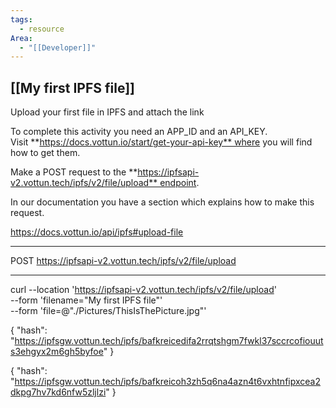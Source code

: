 ```yaml
---
tags:
  - resource
Area:
  - "[[Developer]]"
---
```

## [[My first IPFS file]]

Upload your first file in IPFS and attach the link

To complete this activity you need an APP_ID and an API_KEY. Visit **https://docs.vottun.io/start/get-your-api-key** where you will find how to get them.

Make a POST request to the **https://ipfsapi-v2.vottun.tech/ipfs/v2/file/upload** endpoint.

In our documentation you have a section which explains how to make this request. 

https://docs.vottun.io/api/ipfs#upload-file

---
POST https://ipfsapi-v2.vottun.tech/ipfs/v2/file/upload

---


curl --location 'https://ipfsapi-v2.vottun.tech/ipfs/v2/file/upload' \
--form 'filename="My first IPFS file"' \
--form 'file=@"./Pictures/ThisIsThePicture.jpg"'

{
    "hash": "https://ipfsgw.vottun.tech/ipfs/bafkreicedifa2rrqtshgm7fwkl37sccrcofiouuts3ehgyx2m6gh5byfoe"
}

{
    "hash": "https://ipfsgw.vottun.tech/ipfs/bafkreicoh3zh5q6na4azn4t6vxhtnfipxcea2dkpg7hv7kd6nfw5zljlzi"
}
